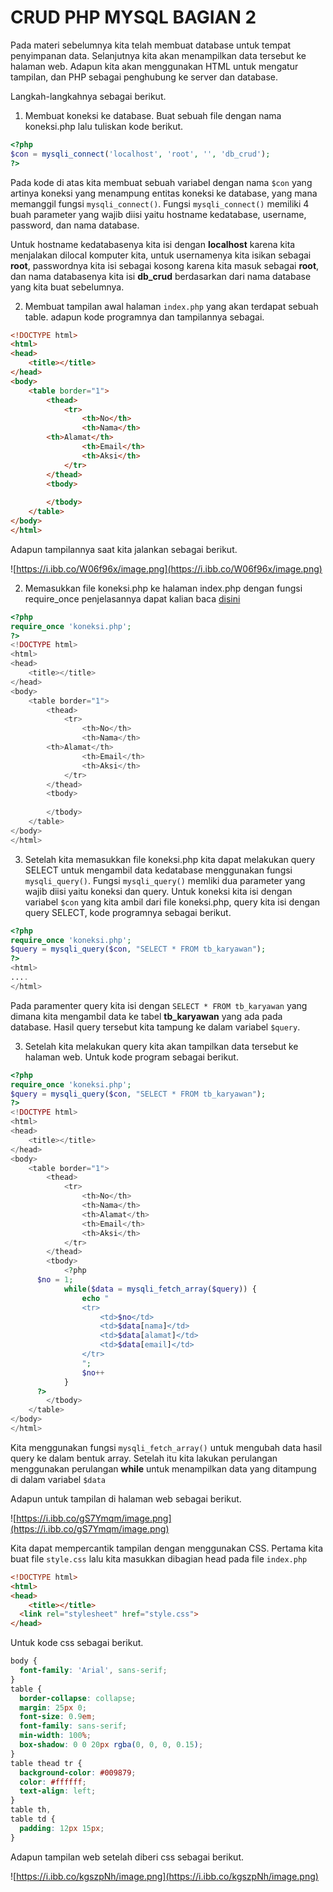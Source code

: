 # CRUD PHP MYSQL BAGIAN 2

Pada materi sebelumnya kita telah membuat database untuk tempat penyimpanan data. Selanjutnya kita akan menampilkan data tersebut ke halaman web. Adapun kita akan menggunakan HTML untuk mengatur tampilan, dan PHP sebagai penghubung ke server dan database.

Langkah-langkahnya sebagai berikut.

1. Membuat koneksi ke database. Buat sebuah file dengan nama koneksi.php lalu tuliskan kode berikut.

```php
<?php
$con = mysqli_connect('localhost', 'root', '', 'db_crud');
?>
```

Pada kode di atas kita membuat sebuah variabel dengan nama ```$con``` yang artinya koneksi yang menampung entitas koneksi ke database, yang mana memanggil fungsi ```mysqli_connect()```. Fungsi ```mysqli_connect()``` memiliki 4 buah parameter yang wajib diisi yaitu hostname kedatabase, username, password, dan nama database.

Untuk hostname kedatabasenya kita isi dengan **localhost** karena kita menjalakan dilocal komputer kita, untuk usernamenya kita isikan sebagai **root**, passwordnya kita isi sebagai kosong karena kita masuk sebagai **root**, dan nama databasenya kita isi **db_crud** berdasarkan dari nama database yang kita buat sebelumnya.

2. Membuat tampilan awal halaman ```index.php``` yang akan terdapat sebuah table. adapun kode programnya dan tampilannya sebagai.

```html
<!DOCTYPE html>
<html>
<head>
	<title></title>
</head>
<body>
	<table border="1">
		<thead>
			<tr>
				<th>No</th>
				<th>Nama</th>
        <th>Alamat</th>
				<th>Email</th>
				<th>Aksi</th>
			</tr>
		</thead>
		<tbody>
			
		</tbody>
	</table>
</body>
</html>
```

Adapun tampilannya saat kita jalankan sebagai berikut.

![https://i.ibb.co/W06f96x/image.png](https://i.ibb.co/W06f96x/image.png)

2. Memasukkan file koneksi.php ke halaman index.php dengan fungsi require_once penjelasannya dapat kalian baca [disini](../include_require/include_require.md)

```php
<?php
require_once 'koneksi.php';
?>
<!DOCTYPE html>
<html>
<head>
	<title></title>
</head>
<body>
	<table border="1">
		<thead>
			<tr>
				<th>No</th>
				<th>Nama</th>
        <th>Alamat</th>
				<th>Email</th>
				<th>Aksi</th>
			</tr>
		</thead>
		<tbody>
			
		</tbody>
	</table>
</body>
</html>
```

3. Setelah kita memasukkan file koneksi.php kita dapat melakukan query SELECT untuk mengambil data kedatabase menggunakan fungsi ```mysqli_query()```. Fungsi ```mysqli_query()``` memliki dua parameter yang wajib diisi yaitu koneksi dan query. Untuk koneksi kita isi dengan variabel ```$con``` yang kita ambil dari file koneksi.php, query kita isi dengan query SELECT, kode programnya sebagai berikut.

```php
<?php
require_once 'koneksi.php';
$query = mysqli_query($con, "SELECT * FROM tb_karyawan");
?>
<html>
....
</html>
```

Pada paramenter query kita isi dengan ```SELECT * FROM tb_karyawan``` yang dimana kita mengambil data ke tabel **tb_karyawan** yang ada pada database. Hasil query tersebut kita tampung ke dalam variabel ```$query```.

3. Setelah kita melakukan query kita akan tampilkan data tersebut ke halaman web. Untuk kode program sebagai berikut.

```php
<?php
require_once 'koneksi.php';
$query = mysqli_query($con, "SELECT * FROM tb_karyawan");
?>
<!DOCTYPE html>
<html>
<head>
	<title></title>
</head>
<body>
	<table border="1">
		<thead>
			<tr>
				<th>No</th>
				<th>Nama</th>
				<th>Alamat</th>
				<th>Email</th>
				<th>Aksi</th>
			</tr>
		</thead>
		<tbody>
			<?php
      $no = 1;
			while($data = mysqli_fetch_array($query)) {
				echo "
				<tr>
					<td>$no</td>
					<td>$data[nama]</td>
					<td>$data[alamat]</td>
					<td>$data[email]</td>
				</tr>	
				";
				$no++
			}
      ?>
		</tbody>
	</table>
</body>
</html>
```

Kita menggunakan fungsi ```mysqli_fetch_array()``` untuk mengubah data hasil query ke dalam bentuk array. Setelah itu kita lakukan perulangan menggunakan perulangan **while** untuk menampilkan data yang ditampung di dalam variabel ```$data```

Adapun untuk tampilan di halaman web sebagai berikut.

![https://i.ibb.co/gS7Ymqm/image.png](https://i.ibb.co/gS7Ymqm/image.png)

Kita dapat mempercantik tampilan dengan menggunakan CSS. Pertama kita buat file ```style.css``` lalu kita masukkan dibagian head pada file ```index.php```

```html
<!DOCTYPE html>
<html>
<head>
	<title></title>
  <link rel="stylesheet" href="style.css">
</head>
````

Untuk kode css sebagai berikut.

```css
body {
  font-family: 'Arial', sans-serif;
}
table {
  border-collapse: collapse;
  margin: 25px 0;
  font-size: 0.9em;
  font-family: sans-serif;
  min-width: 100%;
  box-shadow: 0 0 20px rgba(0, 0, 0, 0.15);
}
table thead tr {
  background-color: #009879;
  color: #ffffff;
  text-align: left;
}
table th,
table td {
  padding: 12px 15px;
}
```

Adapun tampilan web setelah diberi css sebagai berikut.

![https://i.ibb.co/kgszpNh/image.png](https://i.ibb.co/kgszpNh/image.png)
